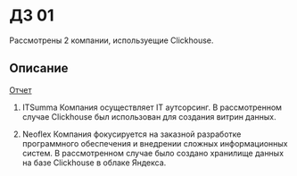 # ДЗ 01

Рассмотрены 2 компании, используещие Clickhouse.


## Описание

[Отчет](https://github.com/oslavgorod/Clickhouse-2024/blob/main/DZ01/%D0%94%D0%9701.pdf)

1. ITSumma
Компания осуществляет IT аутсорсинг.
В рассмотренном случае Clickhouse был использован для создания витрин данных.

2. Neoflex 
Компания фокусируется на заказной разработке программного обеспечения и внедрении сложных информационных систем.
В рассмотренном случае было создано хранилище данных на базе Clickhouse в облаке Яндекса.
